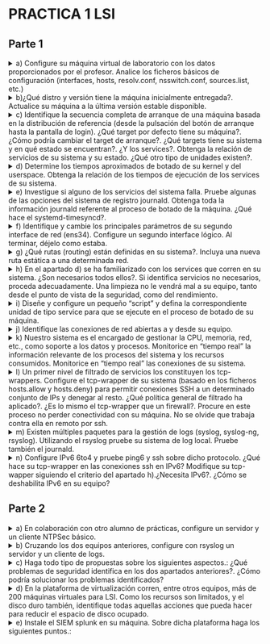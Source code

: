 # PRACTICA 1 LSI
## Parte 1
<details>
  <summary>a) Configure su máquina virtual de laboratorio con los datos proporcionados por el profesor. Analice los ficheros básicos de configuración (interfaces, hosts, resolv.conf, nsswitch.conf, sources.list, etc.)</summary>

  Respuesta:

  1. Archivo de interfaces( /etc/network/interfaces):
     ```
     auto lo ens33 ens34
     iface lo inet loopback
     iface ens33 inet static
     	address 10.11.48.71
     	netmask 255.255.254.0
     	broadcast 10.11.49.255
     	network 10.11.48.0
     	gateway 10.11.48.1
     iface ens34 inet static
     	address 10.11.50.71
     	netmask 255.255.254.0
     	broadcast 10.11.51.255
     	network 10.11.50.0
     ```
  2. Archivo hosts (/etc/hosts): 
     ```
     127.0.0.1       localhost
     127.0.1.1       debian
     # The following lines are desirable for IPv6 capable hosts
     ::1     localhost ip6-localhost ip6-loopback
     ff02::1 ip6-allnodes
     ff02::2 ip6-allrouters
     ```

  3. Archivo resolv.conf:
     ```
     main udc.pri
     search udc.pri
     nameserver 10.8.12.49
     nameserver 10.8.12.50
     nameserver 10.8.12.47
     ```

  4. Archivo nsswitch.conf(/etc/nssiwtch.conf):
     ```
     passwd:         files systemd
     group:          files systemd
     shadow:         files
     gshadow:        files

     hosts:          files mdns4_minimal [NOTFOUND=return] dns myhostname
     networks:       files

     protocols:      db files
     services:       db files
     ethers:         db files
     rpc:            db files
     netgroup:       nis
     ```
   5. Archivo sources.list (/etc/apt/sources.list) :
      ```
      deb http://deb.debian.org/debian/ buster main
      deb-src http://deb.debian.org/debian/ buster main

      deb https://deb.debian.org/debian-security buster-security main contrib
      deb-src https://deb.debian.org/debian-security buster-security main contrib

      deb http://security.debian.org/debian-security buster/updates main
      deb-src http://security.debian.org/debian-security buster/updates main

      ```
</details>
<details>
  <summary>b)¿Qué distro y versión tiene la máquina inicialmente entregada?. Actualice su máquina a la última versión estable disponible.</summary>

  Respuesta:

  1. Mostramos la distro actual y su versión:
     ```console
     root@debian:/home/lsi# lsb_release -a
     Distributor ID:	Debian
     Description:	Debian GNU/Linux 10 (buster)
     Release:	10
     Codename:	buster
     ```
  2. Para actualizar (desde el usuario 'root'):
  ```console
   root@debian:/home/lsi# apt update -y && apt upgrade -y
   root@debian:/home/lsi# apt dist-upgrade
  ```
  3. Tras ello será necesario reemplazar el sources.list hacia la versión que queremos ,en este caso debian 12 (bookworm), para ello deberemos hacer este paso dos veces ya que primero deberíamos pasar por debian 11 (bullseye). El archivo quedará finalmente así (debian 12):
  ```
      deb https://ftp.debian.org/debian/ bookworm contrib main non-free non-free-firmware
      # deb-src https://ftp.debian.org/debian/ bookworm contrib main non-free non-free-firmware

      deb https://ftp.debian.org/debian/ bookworm-updates contrib main non-free non-free-firmware
      # deb-src https://ftp.debian.org/debian/ bookworm-updates contrib main non-free non-free-firmware

      deb https://ftp.debian.org/debian/ bookworm-proposed-updates contrib main non-free non-free-firmware
      # deb-src https://ftp.debian.org/debian/ bookworm-proposed-updates contrib main non-free non-free-firmwa>

      deb https://ftp.debian.org/debian/ bookworm-backports contrib main non-free non-free-firmware
      # deb-src https://ftp.debian.org/debian/ bookworm-backports contrib main non-free non-free-firmware

      deb https://security.debian.org/debian-security/ bookworm-security contrib main non-free non-free-firmwa>
      # deb-src https://security.debian.org/debian-security/ bookworm-security contrib main non-free non-free->
  ```
  4. Ejecutamos los siguientes comandos y lo tendremos actualizado:
   ```console
   root@debian:/home/lsi# apt update 
   root@debian:/home/lsi# apt upgrade --without-new-pkgs
   root@debian:/home/lsi# apt full-upgrade
   root@debian:/home/lsi# reboot
  ```
</details>
<details>
  <summary> c) Identifique la secuencia completa de arranque de una máquina basada en la distribución de referencia (desde la pulsación del botón de arranque hasta la pantalla de login). ¿Qué target por defecto tiene su máquina?. ¿Cómo podría cambiar el target de arranque?. ¿Qué targets tiene su sistema y en qué estado se encuentran?. ¿Y los services?. Obtenga la relación de servicios de su sistema y su estado. ¿Qué otro tipo de unidades existen?.</summary>

  1. Para ello primero ejecutaremos:
     ```console
     root@debian:/home/lsi# systemctl list-dependencies default.target
     ```
  2. Target por defecto es `graphical.target`, para cambiarlo debemos hacer:
     ```console
     root@debian:/home/lsi# systemctl set-default TARGET
     ```
  3. Los targets del sistema podemos obtenerlos usando el comando 'systemctl list-unit-files --type=target'
  
  4. Cambiaremos el target a 'multi-user.target' ya que el 'graphical.target' no lo necesitaremos :
     ```console
     root@debian:/home/lsi# systemctl set-default multi-user.target
     ```
  5. Para listar a los Servicios del sistema
     ```console
     root@debian:/home/lsi# systemctl list-unit-files --type=service
     ```
</details>
<details>
  <summary>d) Determine los tiempos aproximados de botado de su kernel y del userspace. Obtenga la relación de los tiempos de ejecución de los services de su sistema.</summary>

  1.  Para obtener tiempos aproximados de botado de kernel y userspace:
      ```console
      root@debian:/home/lsi# systemd-analyze
      Startup finished in 4.163s (kernel) + 9.272s (userspace) = 13.436s
      multi-user.target reached after 9.229s in userspace.
      ```
   2. Para tener los tiempo específicos de cada proceso en el boot:
   ```console
   root@debian:/home/lsi# systemd-analyze blame
	4.060s e2scrub_reap.service
	2.624s ifupdown-pre.service
	2.578s dev-sda1.device
	2.410s ModemManager.service
	2.381s NetworkManager.service
	2.356s apparmor.service
	2.127s networking.service
	1.121s user@1000.service
	 829ms systemd-journal-flush.service
	 821ms systemd-udev-trigger.service
	 789ms systemd-timesyncd.service
	 734ms systemd-journald.service
	 713ms systemd-udevd.service
	 670ms keyboard-setup.service
	 664ms polkit.service
	 646ms udisks2.service
	 574ms avahi-daemon.service
	 536ms NetworkManager-wait-online.service
	 526ms dbus.service
	 510ms systemd-logind.service
	 404ms systemd-binfmt.service
	 332ms systemd-tmpfiles-setup.service
	 310ms systemd-modules-load.service
	 274ms cups.service
	 241ms ssh.service
	 219ms rsyslog.service
	 205ms plymouth-start.service
	 195ms pulseaudio-enable-autospawn.service
	 190ms systemd-random-seed.service
	 188ms dev-mqueue.mount
	 188ms sys-kernel-debug.mount
	 187ms sys-kernel-tracing.mount
	 181ms wpa_supplicant.service
	 179ms dev-hugepages.mount
	 160ms systemd-sysusers.service
	 138ms modprobe@dm_mod.service
	 137ms systemd-tmpfiles-setup-dev.service
	 130ms upower.service
	 118ms systemd-update-utmp.service
	....
   ```	
</details>


<details>
  <summary>e) Investigue si alguno de los servicios del sistema falla. Pruebe algunas de las opciones del sistema de registro journald. Obtenga toda la información journald referente al proceso de botado de la máquina. ¿Qué hace el systemd-timesyncd?.</summary>

  1. Comprobar si algun servicio falla:
  ```console
root@debian:/home/lsi# systemctl list-unit-files --type=service --failed
UNIT FILE STATE PRESET

0 unit files listed.
  ```
  
  2. La sentencia `journalctl -u SERVICE` muestra los logs de un servicio:
  ```console
root@debian:/home/lsi# journalctl -u networking.service
sep 14 14:06:00 debian systemd[1]: Starting Raise network interfaces...
sep 14 14:06:01 debian systemd[1]: Started Raise network interfaces.
sep 15 13:38:40 debian systemd[1]: Stopping networking.service - Raise network interfaces...
sep 15 13:38:40 debian systemd[1]: networking.service: Deactivated successfully.
sep 15 13:38:40 debian systemd[1]: Stopped networking.service - Raise network interfaces.
-- Boot 75062fbef4144ed2a2d6367959cdd017 --
sep 15 13:39:11 debian systemd[1]: Starting networking.service - Raise network interfaces...
sep 15 13:39:13 debian systemd[1]: Finished networking.service - Raise network interfaces.
sep 19 13:47:44 debian systemd[1]: Stopping networking.service - Raise network interfaces...
sep 19 13:47:45 debian systemd[1]: networking.service: Deactivated successfully.
sep 19 13:47:45 debian systemd[1]: Stopped networking.service - Raise network interfaces.
-- Boot 253053f1f1b8440f8cef54317e5f0fd0 --
sep 19 13:48:05 debian systemd[1]: Starting networking.service - Raise network interfaces...
sep 19 13:48:07 debian systemd[1]: Finished networking.service - Raise network interfaces.
sep 28 16:44:30 debian systemd[1]: Stopping networking.service - Raise network interfaces...
sep 28 16:44:31 debian systemd[1]: networking.service: Deactivated successfully.
sep 28 16:44:31 debian systemd[1]: Stopped networking.service - Raise network interfaces.
-- Boot 0709ac47e67443d9a356976effa192f7 --
sep 28 16:44:52 debian systemd[1]: Starting networking.service - Raise network interfaces...
sep 28 16:44:54 debian systemd[1]: Finished networking.service - Raise network interfaces.

  ```
  3. El comando `journactl -b` muestra el log del boot actual:
  ```console
root@debian:/home/lsi# journalctl -b
sep 28 16:44:48 debian kernel: Linux version 6.1.0-12-amd64 (debian-kernel@lists.debian.org) (gcc-12 (De>
sep 28 16:44:48 debian kernel: Command line: BOOT_IMAGE=/boot/vmlinuz-6.1.0-12-amd64 root=UUID=4aaea9ef->
sep 28 16:44:48 debian kernel: Disabled fast string operations
sep 28 16:44:48 debian kernel: BIOS-provided physical RAM map:
sep 28 16:44:48 debian kernel: BIOS-e820: [mem 0x0000000000000000-0x000000000009f3ff] usable
sep 28 16:44:48 debian kernel: BIOS-e820: [mem 0x000000000009f400-0x000000000009ffff] reserved
sep 28 16:44:48 debian kernel: BIOS-e820: [mem 0x00000000000dc000-0x00000000000fffff] reserved
sep 28 16:44:48 debian kernel: BIOS-e820: [mem 0x0000000000100000-0x000000005feeffff] usable
sep 28 16:44:48 debian kernel: BIOS-e820: [mem 0x000000005fef0000-0x000000005fefefff] ACPI data
sep 28 16:44:48 debian kernel: BIOS-e820: [mem 0x000000005feff000-0x000000005fefffff] ACPI NVS
sep 28 16:44:48 debian kernel: BIOS-e820: [mem 0x000000005ff00000-0x000000005fffffff] usable
sep 28 16:44:48 debian kernel: BIOS-e820: [mem 0x00000000f0000000-0x00000000f7ffffff] reserved
sep 28 16:44:48 debian kernel: BIOS-e820: [mem 0x00000000fec00000-0x00000000fec0ffff] reserved
sep 28 16:44:48 debian kernel: BIOS-e820: [mem 0x00000000fee00000-0x00000000fee00fff] reserved
sep 28 16:44:48 debian kernel: BIOS-e820: [mem 0x00000000fffe0000-0x00000000ffffffff] reserved
sep 28 16:44:48 debian kernel: NX (Execute Disable) protection: active
sep 28 16:44:48 debian kernel: SMBIOS 2.7 present.
sep 28 16:44:48 debian kernel: DMI: VMware, Inc. VMware Virtual Platform/440BX Desktop Reference Platfor>
sep 28 16:44:48 debian kernel: vmware: hypercall mode: 0x00
sep 28 16:44:48 debian kernel: Hypervisor detected: VMware
sep 28 16:44:48 debian kernel: vmware: TSC freq read from hypervisor : 2294.471 MHz
sep 28 16:44:48 debian kernel: vmware: Host bus clock speed read from hypervisor : 66000000 Hz
sep 28 16:44:48 debian kernel: vmware: using clock offset of 9995438424 ns
sep 28 16:44:48 debian kernel: tsc: Detected 2294.471 MHz processor
sep 28 16:44:48 debian kernel: e820: update [mem 0x00000000-0x00000fff] usable ==> reserved
sep 28 16:44:48 debian kernel: e820: remove [mem 0x000a0000-0x000fffff] usable
sep 28 16:44:48 debian kernel: last_pfn = 0x60000 max_arch_pfn = 0x400000000
sep 28 16:44:48 debian kernel: x86/PAT: Configuration [0-7]: WB  WC  UC- UC  WB  WP  UC- WT  
sep 28 16:44:48 debian kernel: found SMP MP-table at [mem 0x000f6a80-0x000f6a8f]
sep 28 16:44:48 debian kernel: RAMDISK: [mem 0x320db000-0x35064fff]
sep 28 16:44:48 debian kernel: ACPI: Early table checksum verification disabled
sep 28 16:44:48 debian kernel: ACPI: RSDP 0x00000000000F6A10 000024 (v02 PTLTD )
sep 28 16:44:48 debian kernel: ACPI: XSDT 0x000000005FEF0284 00005C (v01 INTEL  440BX    06040000 VMW  0>
sep 28 16:44:48 debian kernel: ACPI: FACP 0x000000005FEFEE73 0000F4 (v04 INTEL  440BX    06040000 PTL  0>
sep 28 16:44:48 debian kernel: ACPI: DSDT 0x000000005FEF04C4 00E9AF (v01 PTLTD  Custom   06040000 MSFT 0>
sep 28 16:44:48 debian kernel: ACPI: FACS 0x000000005FEFFFC0 000040
sep 28 16:44:48 debian kernel: ACPI: FACS 0x000000005FEFFFC0 000040
sep 28 16:44:48 debian kernel: ACPI: BOOT 0x000000005FEF049C 000028 (v01 PTLTD  $SBFTBL$ 06040000  LTP 0>
sep 28 16:44:48 debian kernel: ACPI: APIC 0x000000005FEF044C 000050 (v01 PTLTD  ? APIC   06040000  LTP 0>
sep 28 16:44:48 debian kernel: ACPI: MCFG 0x000000005FEF0410 00003C (v01 PTLTD  $PCITBL$ 06040000  LTP 0>
sep 28 16:44:48 debian kernel: ACPI: SRAT 0x000000005FEF0380 000090 (v02 VMWARE MEMPLUG  06040000 VMW  0>
sep 28 16:44:48 debian kernel: ACPI: HPET 0x000000005FEF0348 000038 (v01 VMWARE VMW HPET 06040000 VMW  0>
sep 28 16:44:48 debian kernel: ACPI: WAET 0x000000005FEF0320 000028 (v01 VMWARE VMW WAET 06040000 VMW  0>
sep 28 16:44:48 debian kernel: ACPI: Reserving FACP table memory at [mem 0x5fefee73-0x5fefef66]
sep 28 16:44:48 debian kernel: ACPI: Reserving DSDT table memory at [mem 0x5fef04c4-0x5fefee72]
sep 28 16:44:48 debian kernel: ACPI: Reserving FACS table memory at [mem 0x5fefffc0-0x5fefffff]
sep 28 16:44:48 debian kernel: ACPI: Reserving FACS table memory at [mem 0x5fefffc0-0x5fefffff]
sep 28 16:44:48 debian kernel: ACPI: Reserving BOOT table memory at [mem 0x5fef049c-0x5fef04c3]
sep 28 16:44:48 debian kernel: ACPI: Reserving APIC table memory at [mem 0x5fef044c-0x5fef049b]
sep 28 16:44:48 debian kernel: ACPI: Reserving MCFG table memory at [mem 0x5fef0410-0x5fef044b]
sep 28 16:44:48 debian kernel: ACPI: Reserving SRAT table memory at [mem 0x5fef0380-0x5fef040f]
sep 28 16:44:48 debian kernel: ACPI: Reserving HPET table memory at [mem 0x5fef0348-0x5fef037f]
sep 28 16:44:48 debian kernel: ACPI: Reserving WAET table memory at [mem 0x5fef0320-0x5fef0347]
sep 28 16:44:48 debian kernel: SRAT: PXM 0 -> APIC 0x00 -> Node 0
sep 28 16:44:48 debian kernel: ACPI: SRAT: Node 0 PXM 0 [mem 0x00000000-0x0009ffff]
 ....
```
  
  4.`systemd-timesyncd` es un servicio del sistema que se usa para sincronizar el reloj local del sistema con un servidor NTP remoto. 
  
</details>

<details>
  <summary>f) Identifique y cambie los principales parámetros de su segundo interface de red (ens34). Configure un segundo interface lógico. Al terminar, déjelo como estaba.</summary>

  1. Comprobamos el estado inciial de ens34:
  ```console
root@debian:/home/lsi# ifconfig ens34
	ens34: flags=4163<UP,BROADCAST,RUNNING,MULTICAST>  mtu 1500
        inet 10.11.50.71  netmask 255.255.254.0  broadcast 10.11.51.255
        inet6 fe80::250:56ff:fe97:1dfa  prefixlen 64  scopeid 0x20<link>
        ether 00:50:56:97:1d:fa  txqueuelen 1000  (Ethernet)
        RX packets 713954  bytes 170064442 (162.1 MiB)
        RX errors 0  dropped 36510  overruns 0  frame 0
        TX packets 554  bytes 67000 (65.4 KiB)
        TX errors 0  dropped 0 overruns 0  carrier 0  collisions 0
        device interrupt 16  base 0x2080  
  ```
  2. Configuramos el segundo interfaz de red:
     - Cambiamos el valor de MTU (Maximum Transmition Unit).
     - Cambiamos la dirección MAC de la interfaz
     - Configuramos la dirección IP y mascara de Red.

```console
root@debian:/home/lsi# ifconfig ens34 down
root@debian:/home/lsi# ifconfig ens34 mtu 1200
root@debian:/home/lsi# ifconfig ens34 hw ether 00:50:56:97:15:21 
root@debian:/home/lsi# ifconfig ens34 10.11.50.71 netmask 255.255.254.0
root@debian:/home/lsi# ifconfig ens34 up
root@debian:/home/lsi# ifconfig ens34
	ens34: flags=4163<UP,BROADCAST,RUNNING,MULTICAST>  mtu 1200
	        inet 10.11.50.71  netmask 255.255.254.0  broadcast 10.11.51.255
	        ether 00:50:56:97:15:21  txqueuelen 1000  (Ethernet)
	        RX packets 714258  bytes 170127584 (162.2 MiB)
	        RX errors 0  dropped 36557  overruns 0  frame 0
	        TX packets 569  bytes 68491 (66.8 KiB)
	        TX errors 0  dropped 0 overruns 0  carrier 0  collisions 0
	        device interrupt 16  base 0x2080
```
  3. Configuración de una interfaz lógica
```console
root@debian:/home/lsi# ifconfig ens34:1 192.168.1.1 netmask 255.255.255.0
root@debian:/home/lsi# ifconfig ens34:1 up
root@debian:/home/lsi# ifconfig
	ens33: flags=4163<UP,BROADCAST,RUNNING,MULTICAST>  mtu 1500
	        inet 10.11.48.71  netmask 255.255.254.0  broadcast 10.11.49.255
	        inet6 fe80::250:56ff:fe97:1521  prefixlen 64  scopeid 0x20<link>
	        ether 00:50:56:97:15:21  txqueuelen 1000  (Ethernet)
	        RX packets 222650  bytes 17130576 (16.3 MiB)
	        RX errors 0  dropped 36635  overruns 0  frame 0
	        TX packets 7822  bytes 685652 (669.5 KiB)
	        TX errors 0  dropped 0 overruns 0  carrier 0  collisions 0
	        device interrupt 19  base 0x2000  
	
	ens34: flags=4163<UP,BROADCAST,RUNNING,MULTICAST>  mtu 1200
	        inet 10.11.50.71  netmask 255.255.254.0  broadcast 10.11.51.255
	        ether 00:50:56:97:15:21  txqueuelen 1000  (Ethernet)
	        RX packets 714410  bytes 170173169 (162.2 MiB)
	        RX errors 0  dropped 36573  overruns 0  frame 0
	        TX packets 579  bytes 69641 (68.0 KiB)
	        TX errors 0  dropped 0 overruns 0  carrier 0  collisions 0
	        device interrupt 16  base 0x2080  
	
	ens34:1: flags=4163<UP,BROADCAST,RUNNING,MULTICAST>  mtu 1200
	        inet 192.168.1.1  netmask 255.255.255.0  broadcast 192.168.1.255
	        ether 00:50:56:97:15:21  txqueuelen 1000  (Ethernet)
	        device interrupt 16  base 0x2080  
	
	lo: flags=73<UP,LOOPBACK,RUNNING>  mtu 65536
	        inet 127.0.0.1  netmask 255.0.0.0
	        inet6 ::1  prefixlen 128  scopeid 0x10<host>
	        loop  txqueuelen 1000  (Local Loopback)
	        RX packets 144  bytes 12131 (11.8 KiB)
	        RX errors 0  dropped 0  overruns 0  frame 0
	        TX packets 144  bytes 12131 (11.8 KiB)
	        TX errors 0  dropped 0 overruns 0  carrier 0  collisions 0
  ```
  4. Al no hacer ningun cambio persistente al reboot se borrarán los cambios. Si queremos que persista configurarlo en el archivo `/etc/network/interfaces`.
 
</details>
<details>
  <summary>g) ¿Qué rutas (routing) están definidas en su sistema?. Incluya una nueva ruta estática a una determinada red.</summary>

  1.Las rutas definidas en el sistema podemos encontrarlas ejecutando el siguiente comando:
  ```console
root@debian:/home/lsi# ip route show
	default via 10.11.48.1 dev ens33 onlink 
	10.11.48.0/23 dev ens33 proto kernel scope link src 10.11.48.71 
	10.11.50.0/23 dev ens34 proto kernel scope link src 10.11.50.71 
	169.254.0.0/16 dev ens33 scope link metric 1000

root@debian:/home/lsi# route
	Kernel IP routing table
	Destination     Gateway         Genmask         Flags Metric Ref    Use Iface
	default         _gateway        0.0.0.0         UG    0      0        0 ens33
	10.11.48.0      0.0.0.0         255.255.254.0   U     0      0        0 ens33
	10.11.50.0      0.0.0.0         255.255.254.0   U     0      0        0 ens34
	link-local      0.0.0.0         255.255.0.0     U     1000   0        0 ens33

  ```

  2. Añadimos una nueva ruta:
```console
root@debian:/home/lsi# ip route add 10.11.52.0/24 via 10.11.48.1
root@debian:/home/lsi# ip route show
default via 10.11.48.1 dev ens33 onlink 
10.11.48.0/23 dev ens33 proto kernel scope link src 10.11.48.71 
10.11.50.0/23 dev ens34 proto kernel scope link src 10.11.50.71 
10.11.52.0/24 via 10.11.48.1 dev ens33 
169.254.0.0/16 dev ens33 scope link metric 1000 
```
</details>

<details>
  <summary>h) En el apartado d) se ha familiarizado con los services que corren en su sistema. ¿Son necesarios todos ellos?. Si identifica servicios no necesarios, proceda adecuadamente. Una limpieza no le vendrá mal a su equipo, tanto desde el punto de vista de la seguridad, como del rendimiento.</summary>

  1. Elimino los siguientes servicios :

  - accounts-daemon.service : API para GNOME con las accounts, innecesario ya que solo utilizamos *ssh*
    ```console
    root@debian:/home/lsi# systemctl disable accounts-daemon.service
    	Removed "/etc/systemd/system/graphical.target.wants/accounts-daemon.service".
    root@debian:/home/lsi# systemctl mask accounts-daemon.service
    	Created symlink /etc/systemd/system/accounts-daemon.service → /dev/null.

    ```
  - alsa-restore.service : configurador de sonido.
    ```console
	root@debian:/home/lsi# systemctl disable alsa-restore.service
	root@debian:/home/lsi# systemctl mask alsa-restore.service
		Created symlink /etc/systemd/system/alsa-restore.service → /dev/null.
    ```
  - alsa-state.service : configurador de sonido
    ```console
    root@debian:/home/lsi# systemctl disable alsa-state.service
    root@debian:/home/lsi# systemctl mask alsa-state.service
	Created symlink /etc/systemd/system/alsa-state.service → /dev/null.
    ```
  - avahi-daemon.service : permite a dispositivos de red local comunicarse de manera automática.
    ```console
    root@debian:/home/lsi# systemctl disable avahi-daemon.service
	Removed "/etc/systemd/system/sockets.target.wants/avahi-daemon.socket".
	Removed "/etc/systemd/system/dbus-org.freedesktop.Avahi.service".
	Removed "/etc/systemd/system/multi-user.target.wants/avahi-daemon.service".
    root@debian:/home/lsi# systemctl mask avahi-daemon.service
	Created symlink /etc/systemd/system/avahi-daemon.service → /dev/null.
    ```
  - bluetooth.service : funcionalidad Bluetooth.
    ```console
    root@debian:/home/lsi# systemctl disable bluetooth.service
	Synchronizing state of bluetooth.service with SysV service script with /lib/systemd/systemd-sysv-install.
	Executing: /lib/systemd/systemd-sysv-install disable bluetooth
	Removed "/etc/systemd/system/dbus-org.bluez.service".
	Removed "/etc/systemd/system/bluetooth.target.wants/bluetooth.service".
    root@debian:/home/lsi# systemctl mask bluetooth.service
	Created symlink /etc/systemd/system/bluetooth.service → /dev/null.
    ```
  - bolt.service : administración de dispositivos periféricos.
    ```console
    root@debian:/home/lsi# systemctl disable bolt.service
    root@debian:/home/lsi# systemctl mask bolt.service
	Created symlink /etc/systemd/system/bolt.service → /dev/null.
    ```
  - cups.service : sistema de impresión.
    ```console
    root@debian:/home/lsi# systemctl disable cups.service
	Synchronizing state of cups.service with SysV service script with /lib/systemd/systemd-sysv-install.
	Executing: /lib/systemd/systemd-sysv-install disable cups
	Removed "/etc/systemd/system/sockets.target.wants/cups.socket".
	Removed "/etc/systemd/system/printer.target.wants/cups.service".
	Removed "/etc/systemd/system/multi-user.target.wants/cups.service".
	Removed "/etc/systemd/system/multi-user.target.wants/cups.path".
    root@debian:/home/lsi# systemctl mask cups.service
	Created symlink /etc/systemd/system/cups.service → /dev/null.
    ```
  - ModemManager.service
    ```console
    root@debian:/home/lsi# systemctl disable ModemManager.service
	Removed "/etc/systemd/system/dbus-org.freedesktop.ModemManager1.service".
	Removed "/etc/systemd/system/multi-user.target.wants/ModemManager.service".
    root@debian:/home/lsi# systemctl mask ModemManager.service
	Created symlink /etc/systemd/system/ModemManager.service → /dev/null.
    ```
  - open-vm-tools.service
    ```console
    root@debian:/home/lsi# systemctl disable open-vm-tools.service
	Synchronizing state of open-vm-tools.service with SysV service script with /lib/systemd/systemd-sysv-install.
	Executing: /lib/systemd/systemd-sysv-install disable open-vm-tools
	Removed "/etc/systemd/system/vmtoolsd.service".
	Removed "/etc/systemd/system/multi-user.target.wants/open-vm-tools.service".
    root@debian:/home/lsi# systemctl mask open-vm-tools.service
	Created symlink /etc/systemd/system/open-vm-tools.service → /dev/null.
    ```
  - power-profiles-daemon.service
    ```console
    root@debian:/home/lsi# systemctl disable power-profiles-daemon.service
	Removed "/etc/systemd/system/graphical.target.wants/power-profiles-daemon.service".
    root@debian:/home/lsi# systemctl mask power-profiles-daemon.service
	Created symlink /etc/systemd/system/power-profiles-daemon.service → /dev/null.
    ```
  - NetworkManager.service
    ```console
    root@debian:/home/lsi# systemctl mask NetworkManager.service
	Created symlink /etc/systemd/system/NetworkManager.service → /dev/null.
    ```
  - plymouth.service
    ```console
    root@debian:/home/lsi# systemctl disable plymouth.service
	Synchronizing state of plymouth.service with SysV service script with /lib/systemd/systemd-sysv-install.
	Executing: /lib/systemd/systemd-sysv-install disable plymouth
    root@debian:/home/lsi# systemctl mask plymouth.service
	Created symlink /etc/systemd/system/plymouth.service → /dev/null.
    ```
  - plymouth-log.service
    ```console
    root@debian:/home/lsi# systemctl disable plymouth-log.service
	Synchronizing state of plymouth-log.service with SysV service script with /lib/systemd/systemd-sysv-install.
	Executing: /lib/systemd/systemd-sysv-install disable plymouth-log
    root@debian:/home/lsi# systemctl mask plymouth-log.service
	Created symlink /etc/systemd/system/plymouth-log.service → /dev/null.

    ```
  - pulseaudio-enable-autospawn
  ```console
root@debian:/home/lsi# systemctl disable pulseaudio-enable-autospawn
	pulseaudio-enable-autospawn.service is not a native service, redirecting to systemd-sysv-install.
	Executing: /lib/systemd/systemd-sysv-install disable pulseaudio-enable-autospawn
root@debian:/home/lsi# systemctl mask pulseaudio-enable-autospawn
	Created symlink /etc/systemd/system/pulseaudio-enable-autospawn.service → /dev/null.
  ```
  - cups-browsed
   ```console
root@debian:/home/lsi# systemctl disable cups-browsed.service
	Synchronizing state of cups-browsed.service with SysV service script with /lib/systemd/systemd-sysv-install.
	Executing: /lib/systemd/systemd-sysv-install disable cups-browsed
	Removed "/etc/systemd/system/multi-user.target.wants/cups-browsed.service".
root@debian:/home/lsi# systemctl mask cups-browsed.service
	Created symlink /etc/systemd/system/cups-browsed.service → /dev/null.
   ```
  - 
</details>
<details>
  <summary>i) Diseñe y configure un pequeño “script” y defina la correspondiente unidad de tipo service para que se ejecute en el proceso de botado de su máquina.</summary>

  1.Creamos el archivo a ejecutar en el servicio en `/usr/local/bin/` :
  ```bash                                       
#!/bin/bash
echo "Last time: $(date)" > /home/lsi/logInicio
  ```
  2. Creamos el servicio en `/etc/systemd/system/notify-boot.service`:
  ```bash                            
[Unit]
Description=Custom service that notifies last time logged.
After=network.target

[Service]
Type=simple
Restart=on-failure
RestartSec=5s
User=lsi
ExecStart=notify --boot

[Install]
WantedBy=multi-user.target
  ```
  3. Por ultimo lo activamos:
  ```console
root@debian:/usr/local/bin# nano /etc/systemd/system/notify-boot.service
root@debian:/usr/local/bin# systemctl enable notify-boot.service
	Created symlink /etc/systemd/system/multi-user.target.wants/notify-boot.service → /etc/systemd/system/notify-boot.service.
   ```
  4. 

</details>
<details>
  <summary>j) Identifique las conexiones de red abiertas a y desde su equipo.</summary>

  1. Con el comando netstat -netua podemos obtener la información de la conexiones de red:
     - `-n`: Esta opción indica a netstat que muestre las direcciones y puertos en formato numérico en lugar de intentar resolver mombres de host y servicios a nombres legibles por humanos. Esto es útil para obtener información más rápida y precisa.
     - `-e`: Esta opción muestra estadísticas de Ethernet, incluyendo recuentos de errores y estadísticas de colisiones. Puede ser útil para diagnosticar problemas en la capa física de la red.
     - `-t`: Esta opción muestra estadísticas de TCP, incluyendo información sobre conexiones TCP activas.
     - `-u`: Esta opción muestra estadísticas de UDP, incluyendo información sobre conexiones UDP activas.
     - `-a`: Esta opción muestra todas las conexiones, tanto activas como inactivas.
```console
root@debian:/home/lsi# netstat -netua
	Active Internet connections (servers and established)
	Proto Recv-Q Send-Q Local Address           Foreign Address         State       User       Inode     
	tcp        0      0 0.0.0.0:22              0.0.0.0:*               LISTEN      0          15345     
	tcp        0    304 10.11.48.71:22          10.20.36.108:58126      ESTABLISHED 0          15640     
	tcp6       0      0 :::22                   :::*                    LISTEN      0          15356     
	udp        0      0 0.0.0.0:57264           0.0.0.0:*                           101        18536 
```
</details>

<details>
  <summary>k) Nuestro sistema es el encargado de gestionar la CPU, memoria, red, etc., como soporte a los datos y procesos. Monitorice en “tiempo real” la información relevante de los procesos del sistema y los recursos consumidos. Monitorice en “tiempo real” las conexiones de su sistema.</summary>

  1. Procesos en tiempo real:
     ```console
     root@debian:/home/lsi# top
	top - 16:19:02 up 21 min,  1 user,  load average: 0,00, 0,00, 0,00
	Tareas: 186 total,   1 running, 185 sleeping,   0 stopped,   0 zombie
	%Cpu(s):  0,0 us,  0,3 sy,  0,0 ni, 99,7 id,  0,0 wa,  0,0 hi,  0,0 si,  0,0 st 
	MiB Mem :   1463,2 total,    993,9 free,    382,6 used,    227,1 buff/cache     
	MiB Intercambio:   1534,0 total,   1534,0 free,      0,0 used.   1080,6 avail Mem 
	
	    PID USER      PR  NI    VIRT    RES    SHR S  %CPU  %MEM     TIME+ COMMAND                           
	    152 root      20   0       0      0      0 I   0,3   0,0   0:00.87 kworker/0:3-events_power_efficie+ 
	    802 lsi       20   0   18104   6964   5056 S   0,3   0,5   0:00.06 sshd                              
	   1064 root      20   0   11716   5368   3212 R   0,3   0,4   0:00.09 top                               
	      1 root      20   0  102232  12148   9168 S   0,0   0,8   0:01.44 systemd                           
	      2 root      20   0       0      0      0 S   0,0   0,0   0:00.00 kthreadd                          
	      3 root       0 -20       0      0      0 I   0,0   0,0   0:00.00 rcu_gp                            
	      4 root       0 -20       0      0      0 I   0,0   0,0   0:00.00 rcu_par_gp     
       ....
     ```
  2. Conexiones en tiempo real :
     ```console
    root@debian:/home/lsi# netstat -netuac
	Active Internet connections (servers and established)
	Proto Recv-Q Send-Q Local Address           Foreign Address         State       User       Inode     
	tcp        0      0 0.0.0.0:22              0.0.0.0:*               LISTEN      0          15345     
	tcp        0    356 10.11.48.71:22          10.20.36.108:58126      ESTABLISHED 0          15640     
	tcp6       0      0 :::22                   :::*          
     ```
  
</details>

<details>
  <summary>l) Un primer nivel de filtrado de servicios los constituyen los tcp-wrappers. Configure el tcp-wrapper de su sistema (basado en los ficheros hosts.allow y hosts.deny) para permitir conexiones SSH a un determinado conjunto de IPs y denegar al resto. ¿Qué política general de filtrado ha aplicado?. ¿Es lo mismo el tcp-wrapper que un firewall?. Procure en este proceso no perder conectividad con su máquina. No se olvide que trabaja contra ella en remoto por ssh.</summary>

  1. El sistema comprueba el archivo `/etc/hosts.allow` para las conexiones tcp:
```bash
    # /etc/hosts.allow: list of hosts that are allowed to access the system.
    #                   See the manual pages hosts_access(5) and hosts_options(5).
    #
    # Example:    ALL: LOCAL @some_netgroup
    #             ALL: .foobar.edu EXCEPT terminalserver.foobar.edu
    #
    # If you're going to protect the portmapper use the name "rpcbind" for the
    # daemon name. See rpcbind(8) and rpc.mountd(8) for further information.
```
  2. Lo configuramos para que quede de la siguiente manera :
  ```bash
# /etc/hosts.allow: list of hosts that are allowed to access the system.
#                   See the manual pages hosts_access(5) and hosts_options(5).
#
# Example:    ALL: LOCAL @some_netgroup
#             ALL: .foobar.edu EXCEPT terminalserver.foobar.edu
#
# If you're going to protect the portmapper use the name "rpcbind" for the
# daemon name. See rpcbind(8) and rpc.mountd(8) for further information.
#

#localhost + Maquina Mateo
sshd: 127.0.0.1, 10.11.48.183, 10.11.50.183: spawn echo `/bin/date`\: Intento de conexión de %a a %A [PERMITIDO] >> /home/lsi/logssh

#VPN
sshd: 10.30.8.0/255.255.248.0 :  spawn echo `/bin/date`\: Intento de conexión (VPN) de %a a %A [PERMITIDO] >> /home/lsi/logssh

#EDUROAM
sshd: 10.20.32.0/255.255.258.0: spawn echo `/bin/date`\: Intento de conexión (eduroam) de %a a %A [PERMITIDO] >> /home/lsi/logssh
  ```
  3. Si la IP que se intenta conectar a la máquina, no se encuentra en el archivo host.allow, se comprueba si se deniega en `/etc/hosts.deny` :
  ```bash
# /etc/hosts.deny: list of hosts that are _not_ allowed to access the system.
#                  See the manual pages hosts_access(5) and hosts_options(5).
#
# Example:    ALL: some.host.name, .some.domain
#             ALL EXCEPT in.fingerd: other.host.name, .other.domain
#
# If you're going to protect the portmapper use the name "rpcbind" for the
# daemon name. See rpcbind(8) and rpc.mountd(8) for further information.
#
# The PARANOID wildcard matches any host whose name does not match its
# address.
#
# You may wish to enable this to ensure any programs that don't
# validate looked up hostnames still leave understandable logs. In past
# versions of Debian this has been the default.
# ALL: PARANOID

ALL: ALL: spawn echo `bin/date`\: Intento de conexión %a a %A [DENEGADA] >> /home/lsi/logssh
  ```
> Si no coincide con ninguna IP en el `hosts.deny` entonces de permite el acceso por defecto, por lo que denegamos todas las conexiones para que solo se acepten las que están en `hosts.allow`. 

- TCPWrapper no es lo mismo que un *firewall*, pero trabaja de una forma similar en la capa 7.

</details>
<details>
  <summary>m) Existen múltiples paquetes para la gestión de logs (syslog, syslog-ng, rsyslog). Utilizando el rsyslog pruebe su sistema de log local. Pruebe también el journald.</summary>

  1. Con el comando logger podemos registrar logs en rsyslog:
```console
root@debian:/home/lsi# logger 'Prueba 1'
root@debian:/home/lsi# logger 'Prueba 2'
root@debian:/home/lsi# tail -2 /var/log/syslog
	2023-10-03T17:10:52.632834+02:00 debian root: Prueba 1
	2023-10-03T17:10:54.860316+02:00 debian root: Prueba 2
```
> Con tail -X podemos var los ultimas X lineas del archivo

 2.  Con `journalctl`:
```console
root@debian:/home/lsi# echo "Este es un mensaje de prueba para journald" | systemd-cat
root@debian:/home/lsi# journalctl -n
	oct 03 17:16:43 debian systemd-timesyncd[637]: Timed out waiting for reply from 158.227.98.15:123 (3.deb>
	oct 03 17:16:53 debian systemd-timesyncd[637]: Timed out waiting for reply from 178.215.228.24:123 (3.de>
	oct 03 17:17:01 debian CRON[957]: pam_unix(cron:session): session opened for user root(uid=0) by (uid=0)
	oct 03 17:17:01 debian CRON[958]: (root) CMD (cd / && run-parts --report /etc/cron.hourly)
	oct 03 17:17:01 debian CRON[957]: pam_unix(cron:session): session closed for user root
	oct 03 17:17:29 debian systemd[1]: Starting systemd-tmpfiles-clean.service - Cleanup of Temporary Direct>
	oct 03 17:17:30 debian systemd[1]: systemd-tmpfiles-clean.service: Deactivated successfully.
	oct 03 17:17:30 debian systemd[1]: Finished systemd-tmpfiles-clean.service - Cleanup of Temporary Direct>
	oct 03 17:17:30 debian systemd[1]: run-credentials-systemd\x2dtmpfiles\x2dclean.service.mount: Deactivat>
	oct 03 17:17:31 debian cat[966]: Este es un mensaje de prueba para journald
```
</details>
<details>
  <summary>n) Configure IPv6 6to4 y pruebe ping6 y ssh sobre dicho protocolo. ¿Qué hace su tcp-wrapper en las conexiones ssh en IPv6? Modifique su tcp-wapper siguiendo el criterio del apartado h).¿Necesita IPv6?. ¿Cómo se deshabilita IPv6 en su equipo?</summary>

  1. Para levantar el tunel ipv6 debemos configurar el archivo `/etc/network/interfaces`:
```bash
# This file describes the network interfaces available on your system
# and how to activate them. For more information, see interfaces(5).
#source /etc/network/interfaces.d/*
# The loopback network interface
auto lo ens33 ens34
iface lo inet loopback
iface ens33 inet static
	address 10.11.48.71
	netmask 255.255.254.0
	broadcast 10.11.49.255
	network 10.11.48.0
	gateway 10.11.48.1

iface ens34 inet static
	address 10.11.50.71
	netmask 255.255.254.0
	broadcast 10.11.51.255
	network 10.11.50.0

#ipv6
auto 6to4
iface 6to4 inet6 v4tunnel
	pre-up modprobe ipv6
	address 2002:a0b:3047::1
	netmask 16
	gateway ::10.11.48.1
	endpoint any
	local 10.11.48.71
```
  2. Se edita el archivo `/etc/host.allow` para permitir las conexiones IPv6 de mi máquina y de mi compañero:
```bash
# /etc/hosts.allow: list of hosts that are allowed to access the system.
#                   See the manual pages hosts_access(5) and hosts_options(5).
#
# Example:    ALL: LOCAL @some_netgroup
#             ALL: .foobar.edu EXCEPT terminalserver.foobar.edu
#
# If you're going to protect the portmapper use the name "rpcbind" for the
# daemon name. See rpcbind(8) and rpc.mountd(8) for further information.
#

#localhost + Maquina Mateo
#sshd: 127.0.0.1, 10.11.48.183, 10.11.50.183: spawn echo `/bin/date`\:Intento de conexión de %a a %A [PERMITIDO] >> /home/lsi/logssh

#VPN
#sshd: 10.30.8.0/255.255.248.0:  spawn echo `/bin/date`\:Intento de conexión (VPN) de %a a %A [PERMITIDO] >> /home/lsi/logssh

# local
sshd: 127.0.0.1, 10.11.48.183, 10.11.50.183: spawn echo `/bin/date`\: conexión local de %a a %A [PERMITIDO] >> /home/lsi/logssh

# vpn udc:
sshd: 10.30.8.0/21: spawn echo `/bin/date`\: conexión por VPN de %a a %A [PERMITIDO] >> /home/lsi/logssh

# eduroam:
sshd: 10.20.32.0/255.255.248.0: spawn echo `/bin/date`\: conexión eduroam de %a a %A [PERMITIDO] >> /home/lsi/logssh

#IPV6
sshd: [2002:a0b:30b7::1]/48, [2002:a0b:3047::1]/48: spawn echo `/bin/date`\: conexión IPv6 de %a a %A [PERMITIDO] >> /home/lsi/logssh

```
  4. Para deshabilitar temporalmente IPv6 debes ir al siguiente archivo `/etc/sysctl.conf`:
```bash
#
# /etc/sysctl.conf - Configuration file for setting system variables
# See /etc/sysctl.d/ for additional system variables.
# See sysctl.conf (5) for information.
#

#kernel.domainname = example.com

# Uncomment the following to stop low-level messages on console
#kernel.printk = 3 4 1 3

###################################################################
# Functions previously found in netbase
#

# Uncomment the next two lines to enable Spoof protection (reverse-path filter)
# Turn on Source Address Verification in all interfaces to
# prevent some spoofing attacks
#net.ipv4.conf.default.rp_filter=1
#net.ipv4.conf.all.rp_filter=1

# Uncomment the next line to enable TCP/IP SYN cookies
# See http://lwn.net/Articles/277146/
# Note: This may impact IPv6 TCP sessions too
#net.ipv4.tcp_syncookies=1

# Uncomment the next line to enable packet forwarding for IPv4
#net.ipv4.ip_forward=1

# Uncomment the next line to enable packet forwarding for IPv6
#  Enabling this option disables Stateless Address Autoconfiguration
#  based on Router Advertisements for this host
#net.ipv6.conf.all.forwarding=1


###################################################################
# Additional settings - these settings can improve the network
# security of the host and prevent against some network attacks
# including spoofing attacks and man in the middle attacks through
# redirection. Some network environments, however, require that these
# settings are disabled so review and enable them as needed.
#
# Do not accept ICMP redirects (prevent MITM attacks)
#net.ipv4.conf.all.accept_redirects = 0
#net.ipv6.conf.all.accept_redirects = 0
# _or_
# Accept ICMP redirects only for gateways listed in our default
# gateway list (enabled by default)
# net.ipv4.conf.all.secure_redirects = 1
#
# Do not send ICMP redirects (we are not a router)
#net.ipv4.conf.all.send_redirects = 0
#
# Do not accept IP source route packets (we are not a router)
#net.ipv4.conf.all.accept_source_route = 0
#net.ipv6.conf.all.accept_source_route = 0
#
# Log Martian Packets
#net.ipv4.conf.all.log_martians = 1
#

###################################################################
# Magic system request Key
# 0=disable, 1=enable all, >1 bitmask of sysrq functions
# See https://www.kernel.org/doc/html/latest/admin-guide/sysrq.html
# for what other values do
#kernel.sysrq=438

#Descomenta las siguientes lineas para deshabilitar IPv6
#Tras descomentar ejecute sysctl -p para aplicar cambios
net.ipv6.conf.all.disable_ipv6 = 1
net.ipv6.conf.default.disable_ipv6 = 1
```
  5. Tras ello ejecutamos el siguiente comando:
```console
root@debian:/home/lsi# sysctl -p
	net.ipv6.conf.all.disable_ipv6 = 1
	net.ipv6.conf.default.disable_ipv6 = 1
```
  6. Si lo quisiesemos hacer de forma permanente :
     - Deberíamos ir a `/etc/default/grub`

     - Y en la linea GRUB_CMDLINE_LINUX ponemos :
       ```bash
       GRUB_CMDLINE_LINUX="ipv6.disable=1"
       ```
     - Luego hacemos `update-grub` y por último `reboot`
  > THC-IPv6 (The Hacker's Choice IPv6) es una suite de herramientas de seguridad de red diseñada para la evaluación de seguridad y pruebas de penetración en redes IPv6. Fue desarrollada por el grupo The Hacker's Choice (THC) y está destinada a proporcionar a los profesionales de seguridad y a los investigadores en seguridad una serie de herramientas para evaluar la seguridad de implementaciones de IPv6 y descubrir posibles vulnerabilidades. Algunas de las herramientas y módulos más conocidos de THC-IPv6 incluyen:
 > - THC-IPv6 Attack Toolkit: Esta es una colección de herramientas que permiten realizar ataques y pruebas de seguridad en redes IPv6. Incluye módulos para la realización de ataques de inundación, ataques de redirección de ruta, ataques de suplantación y más.
 > - Parasite6: Una herramienta que permite el envenenamiento de la caché IPv6 de un objetivo, lo que puede resultar en ataques de suplantación y redirección de tráfico.
 > - Fake_router6: Esta herramienta permite simular ser un enrutador IPv6 malicioso y anunciar rutas falsas, lo que puede llevar a ataques de hombre en el medio y redirección de tráfico.
 > - Redir6: Una herramienta que se utiliza para realizar ataques de redirección de tráfico en redes IPv6.
>
> Es importante destacar que THC-IPv6 es una suite de herramientas destinada a ser utilizada por profesionales de seguridad y expertos en pruebas de penetración en entornos controlados y con el permiso del propietario de la red. El objetivo principal es ayudar a identificar debilidades y vulnerabilidades en implementaciones IPv6 y en la seguridad de las redes que utilizan este protocolo.

</details>


## Parte 2
<details>
<summary>
	a) En colaboración con otro alumno de prácticas, configure un servidor y un cliente NTPSec básico.
</summary>
 
</details>

<details>
<summary>
b) Cruzando los dos equipos anteriores, configure con rsyslog un servidor y un cliente de logs.	
</summary>
 
</details>

<details>
<summary>
c) Haga todo tipo de propuestas sobre los siguientes aspectos.: ¿Qué problemas de seguridad identifica en los dos apartados anteriores?. ¿Cómo podría solucionar los problemas identificados?
</summary>
</details>

<details>
<summary>
d) En la plataforma de virtualización corren, entre otros equipos, más de 200 máquinas virtuales para LSI. Como los recursos son limitados, y el disco duro también, identifique todas aquellas acciones que pueda hacer para reducir el espacio de disco ocupado.
</summary>
 
</details>
<details>
<summary>
e) Instale el SIEM splunk en su máquina. Sobre dicha plataforma haga los siguientes puntos.:
</summary>
<details>
	<summary> a. Genere una query que visualice los logs internos del splunk		
	</summary>
</details>

<details>
	<summary> b. Cargué el fichero /var/log/apache2/access.log y el journald del sistema y visualícelos.
	</summary>
</details>

<details>
	<summary> c. Obtenga las IPs de los equipos que se han conectado a su servidor web (pruebe a generar algún tipo de gráfico de visualización), así como las IPs que se han conectado un determinado día de un determinado mes.		
	</summary>
</details>

<details>
	<summary>
		d. Trate de obtener el país y región origen de las IPs que se han conectado a su servidor web y si posible sus coordenadas geográficas.		
	</summary>
</details>

 <details>
	 <summary>
		 e. Obtenga los hosts origen, sources y sourcestypes.
	 </summary>
 </details>
 
 <details>
	 <summary>
		f. ¿cómo podría hacer que splunk haga de servidor de log de su cliente?
	 </summary>
 </details>
</details>




